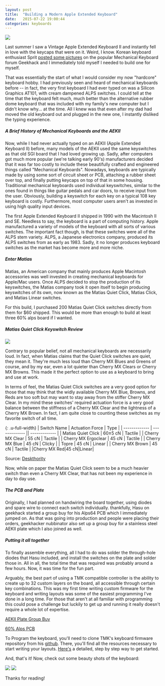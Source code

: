 ```yaml
---
layout: post
title:  "Building a Modern Apple Extended Keyboard"
date:   2015-07-22 19:00:44
categories: keyboards
---
```

<img src="http://i.imgur.com/7IEtL3z.jpg" class="responsive-img">

Last summer I saw a Vintage Apple Extended Keyboard II and instantly fell in love with the keycaps that were on it. Weird, I know. Korean keyboard enthusiast Sprit [posted some pictures](https://geekhack.org/?topic=49930.0) on the popular Mechanical Keyboard forum Geekhack and I immediately told myself I needed to build one for myself.

That was essentially the start of what I would consider my now "hardcore" keyboard hobby. I had previously seen and heard of mechanical keyboards before -- in fact, the very first keyboard I had ever typed on was a Silicon Graphics AT101, with cream dampened ALPS switches. I could tell at the time that the keyboard felt much, much better than the alternative rubber dome keyboard that was included with my family's new computer but I didn't know why... at the time. All I knew was that even after my dad had moved the old keyboard out and plugged in the new one, I instantly disliked the typing experience.

##### A Brief History of Mechanical Keyboards and the AEKII #####

Now, while I had never actually typed on an AEKII (Apple Extended Keyboard II) before, many models of the AEKII used the same keyswitches as that old SGI board that I had loved growing up. Sadly, after computers got much more popular (we're talking early 90's) manufacturers decided that it was far too costly to include these beautifully crafted and engineered things called "Mechanical Keyboards". Nowadays, keyboards are typically made by using some sort of circuit sheet or PCB, attaching a rubber sheet over top, and finally putting keycaps on top of that in some housing. Traditional mechanical keyboards used individual keyswitches, similar to the ones found in things like guitar pedals and car doors, to receive input from the user. Obviously, building a keyswitch for each key on a typical 108 key keyboard is costly. Furthermore, most computer users aren't as invested in using high quality input devices.

The first Apple Extended Keyboard II shipped in 1990 with the Macintosh II and SE. Needless to say, the keyboard is a part of computing history. Apple manufactured a variety of models of the keyboard with all sorts of various switches. The important fact though, is that these switches were all of the ALPS stem variety. ALPS, a Japanese electronics company, produced its ALPS switches from as early as 1983. Sadly, it no longer produces keyboard switches as the market has become more and more niche.

##### Enter Matias #####

Matias, an American company that mainly produces Apple Macintosh accessories was well invested in creating mechanical keyboards for Apple/Mac users. Once ALPS decided to stop the production of its keyswitches, the Matias company took it open itself to begin producing keyswitches of its own, now known as the Matias Quiet Click, Matias Click, and Matias Linear switches.

For this build, I purchased 200 Matias Quiet Click switches directly from them for $60 shipped. This would be more than enough to build at least three 60% alps board if I wanted.

##### Matias Quiet Click Keyswitch Review #####

<img src="http://www.micwil.com/images/gallery/matias_mini_quiet_pro_p3_825x600.jpg" class="responsive-img">

Contrary to popular belief, not all mechanical keyboards are necessarily loud. In fact, when Matias claims that the Quiet Click switches are quiet, they mean it. They're much less loud than Cherry MX Blues and Greens of course, and by my ear, even a lot quieter than Cherry MX Clears or Cherry MX Browns. This made it the perfect option to use as a keyboard to bring and use at work.

In terms of feel, the Matias Quiet Click switches are a very good option for those that may think that the widly available Cherry MX Blue, Browns, and Reds are too soft but may want to stay away from the stiffer Cherry MX Clear. In my mind these switches' required actuation force is a very good balance between the stiffness of a Cherry MX Clear and the lightness of a Cherry MX Brown. In fact, I am quite close to counting these switches as my favorite switch of all time.

{: .u-full-width}
| Switch Name  | Actuation Force | Type |
| ------------- | ------------- || ------------- |
| Matias Quiet Click  | 60±5 cN | Tactile  |
| Cherry MX Clear  | 55 cN | Tactile  |
| Cherry MX Ergoclear  | 45 cN  | Tactile  |
| Cherry MX Blue | 45 cN  | Clicky  |
| Topre  | 45 cN  | Linear  |
| Cherry MX Brown  | 45 cN  | Tactile  |
|Cherry MX Red|45 cN|Linear|

Source: [Deskthority](http://www.deskthority.net)

Now, while on paper the Matias Quiet Click seem to be a much heavier switch than even a Cherry MX Clear, that has not been my experience in day to day use.

##### The PCB and Plate #####

Originally, I had planned on handwiring the board together, using diodes and spare wire to connect each switch individually. thankfully, Hasu on geekhack started a group buy for his Alps64 PCB which I immediately jumped on. As that was going into production and people were placing their orders, geekhacker nubbinator also set up a group buy for a stainless steel AEKII plate which I also joined as well.

##### Putting it all together #####

To finally assemble everything, all I had to do was solder the through-hole diodes that Hasu included, and install the switches on the plate and solder those in. All in all, the total time that was required was probably around a few hours. Now, it was time for the fun part.

Arguably, the best part of using a TMK compatible controller is the ability to create up to 32 custom layers on the board, all accessible through certain key combinations. This was my first time writing custom firmware for the keyboard and writing layouts was some of the easiest programming I've done in a long time. For those that aren't at all familiar with programming this could pose a challenge but luckily to get up and running it really doesn't require a whole lot of expertise.

[AEKII Plate Group Buy](https://geekhack.org/index.php?topic=71416.0)

[60% Alps PCB](https://geekhack.org/index.php?topic=69740.0)

To Program the keyboard, you'll need to clone TMK's keyboard firmware repository from his [github](https://github.com/tmk/tmk_keyboard). There, you'll find all the resources necessary to start writing your layouts. [Here's](https://github.com/thisisshi/tmk_keyboard/blob/master/keyboard/alps64/Guide.md) a detailed, step by step way to get started.

And, that's it! Now, check out some beauty shots of the keyboard:

<img src="http://i.imgur.com/9eOwwh7.jpg" class="responsive-img">
<img src="http://i.imgur.com/U8ExaaZ.jpg" class="responsive-img">

Thanks for reading!
